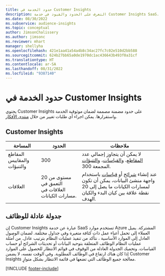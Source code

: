 ```yaml
---
title: حدود الخدمة في Customer Insights
description: التعرف على الحدود والقيود في خدمة Customer Insights SaaS.
ms.date: 08/30/2022
ms.subservice: audience-insights
ms.topic: conceptual
author: JimsonChalissery
ms.author: jimsonc
ms.reviewer: mhart
manager: shellyha
ms.openlocfilehash: 421e1aa41a54a4b8c34ac27fc7c02e510d2bb588
ms.sourcegitcommit: 624b27bb65a0de1970dc1ac436643b493f0a31cf
ms.translationtype: HT
ms.contentlocale: ar-SA
ms.lasthandoff: 08/31/2022
ms.locfileid: "9387140"
---
```

# <a name="service-limits-in-customer-insights"></a>حدود الخدمة في Customer Insights

 يحتوي Customer Insights على حدود مضمنة مصممة لضمان موثوقية الخدمة واستقرارها. يمكن اجراء أي طلبات تغيير من خلال [منتدى الأفكار](https://go.microsoft.com/fwlink/?linkid=2074172).

## <a name="customer-insights"></a>Customer Insights

| المساحة  | الحدود  | ملاحظات  |
|-------------|---------------------------------------------------------------------|---------------------------------------------------------------------|
| المقاطع والمقاييس والتنبؤات | 300  | لا يمكن أن يتجاوز إجمالي عدد [المقاطع](segments.md)، و[القياسات](measures.md)، و[التنبؤات](predictions.md) المجمعة 300.  |
| العلاقات | 20 مستوى من التعمق في العلاقات في مسارات الكيانات. | عند إنشاء [شرائح](segments.md) أو [قياسات](measures.md) باستخدام واجهة منشئ البيانات، يمكن أن تكون لمسارات الكيانات ما يصل إلى 20 نقطة علاقة بين كيان البدء والكيان الهدف.  |

## <a name="fair-scheduling-of-jobs"></a>جدولة عادلة للوظائف

إن Customer Insights عبارة عن خدمة SaaS تستخدم موارد Azure المشتركة. يميل العملاء إلى تحمل أعباء عمل ذات كثافة متغيرة وفي جداول مختلفة. لضمان الوصول العادل إلى الموارد الأساسية ، نتأكد من تنفيذ عمليات النظام بترتيب عادل. من أمثلة عمليات النظام الوظائف المتعلقة بتوحيد البيانات أو تحديثات الشرائح أو حساب القياسات. وتحميك الجدولة العادلة من الوقوف في قوائم الانتظار للحصول على الموارد إذا كان هناك ارتفاع في الوظائف المطلوبة. وفي الوقت نفسه، لا يضمن Customer Insights معالجة جميع الوظائف التي تضعها في قائمة الانتظار بشكل متوازٍ.

[!INCLUDE [footer-include](includes/footer-banner.md)]
